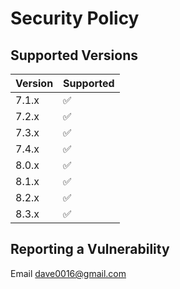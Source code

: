 # Security Policy

## Supported Versions

| Version | Supported          |
|---------|--------------------|
| 7.1.x   | :white_check_mark: |
| 7.2.x   | :white_check_mark: |
| 7.3.x   | :white_check_mark: |
| 7.4.x   | :white_check_mark: |
| 8.0.x   | :white_check_mark: |
| 8.1.x   | :white_check_mark: |
| 8.2.x   | :white_check_mark: |
| 8.3.x   | :white_check_mark: |

## Reporting a Vulnerability

Email dave0016@gmail.com